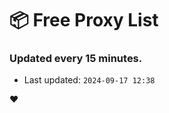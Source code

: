 # :package: Free Proxy List
### Updated every 15 minutes.

- Last updated: `2024-09-17 12:38`

:heart:
